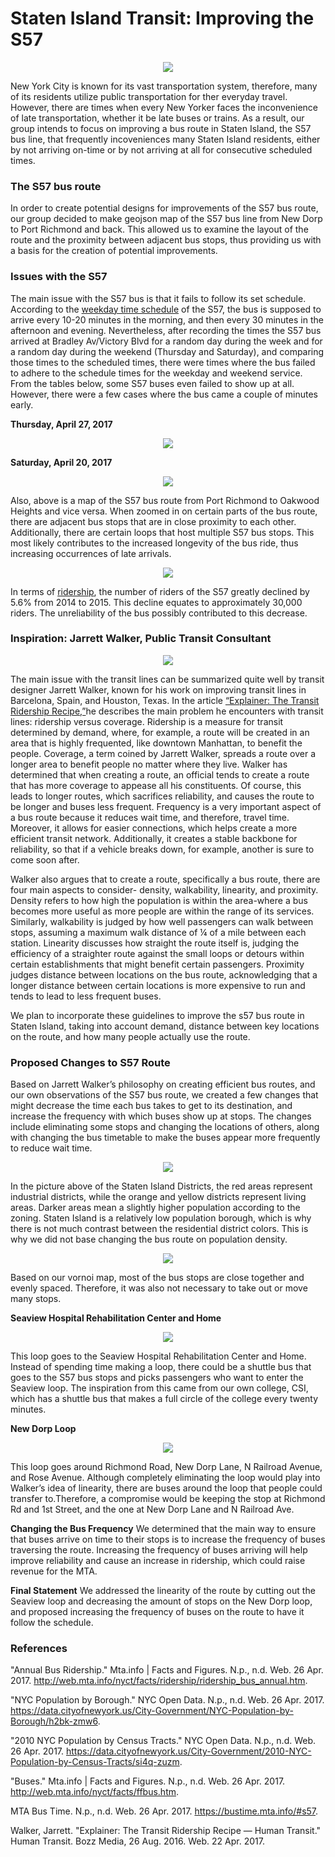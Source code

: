 # Staten Island Transit: Improving the S57 
<div style="text-align:center"><img src ="https://github.com/pmendoza41/Staten-Island-Transit/blob/master/S57.jpg?raw=true" /></div>

New York City is known for its vast transportation system, therefore, many of its residents utilize public transportation for ther everyday travel. However, there are times when every New Yorker faces the inconvenience of late transportation, whether it be late buses or trains. As a result, our group intends to focus on improving a bus route in Staten Island, the S57 bus line, that frequently incoveniences many Staten Island residents, either by not arriving on-time or by not arriving at all for consecutive scheduled times. 

### The S57 bus route 
<script src="https://embed.github.com/view/geojson/pmendoza41/Staten-Island-Transit/master/map%20(4).geojson"></script>
In order to create potential designs for improvements of the S57 bus route, our group decided to make geojson map of the S57 bus line from New Dorp to Port Richmond and back. This allowed us to examine the layout of the route and the proximity between adjacent bus stops, thus providing us with a basis for the creation of potential improvements.

### Issues with the S57 
The main issue with the S57 bus is that it fails to follow its set schedule. According to the [weekday time schedule](http://web.mta.info/nyct/bus/schedule/staten/s057cur.pdf) of the S57, the bus is supposed to arrive every 10-20 minutes in the morning, and then every 30 minutes in the afternoon and evening. Nevertheless, after recording the times the S57 bus arrived at Bradley Av/Victory Blvd for a random day during the week and for a random day during the weekend (Thursday and Saturday), and comparing those times to the scheduled times, there were times where the bus failed to adhere to the schedule times for the weekday and weekend service. From the tables below, some S57 buses even failed to show up at all. However, there were a few cases where the bus came a couple of minutes early. 

**Thursday, April 27, 2017**

<div style="text-align:center"><img src ="https://github.com/pmendoza41/Staten-Island-Transit/blob/master/Thursday%20times.png?raw=true" /></div>

**Saturday, April 20, 2017**

<div style="text-align:center"><img src ="https://github.com/pmendoza41/Staten-Island-Transit/blob/master/Saturday.png?raw=true" /></div>

<script src="https://embed.github.com/view/geojson/pmendoza41/Staten-Island-Transit/master/map%20(4).geojson"></script>
Also, above is a map of the S57 bus route from Port Richmond to Oakwood Heights and vice versa. When zoomed in on certain parts of the bus route, there are adjacent bus stops that are in close proximity to each other. Additionally, there are certain loops that host multiple S57 bus stops. This most likely contributes to the increased longevity of the bus ride, thus increasing occurrences of late arrivals. 


<div style="text-align:center"><img src ="https://github.com/pmendoza41/Staten-Island-Transit/blob/master/S57%20bar%20graph.png?raw=true" /></div> 

In terms of [ridership](http://web.mta.info/nyct/facts/ridership/ridership_bus_annual.htm), the number of riders of the S57 greatly declined by 5.6% from 2014 to 2015. This decline equates to approximately 30,000 riders. The unreliability of the bus possibly contributed to this decrease. 

### Inspiration: Jarrett Walker, Public Transit Consultant 

<div style="text-align:center"><img src ="https://github.com/pmendoza41/Staten-Island-Transit/blob/master/jarrett%20walker%20pic.jpg?raw=true" /></div>

The main issue with the transit lines can be summarized quite well by transit designer Jarrett Walker, known for his work on improving transit lines in Barcelona, Spain, and Houston, Texas. In the article [“Explainer: The Transit Ridership Recipe,”](http://humantransit.org/2015/07/mega-explainer-the-ridership-recipe.html)he describes the main problem he encounters with transit lines: ridership versus coverage. Ridership is a measure for transit determined by demand, where, for example, a route will be created in an area that is highly frequented, like downtown Manhattan, to benefit the people. Coverage, a term coined by Jarrett Walker, spreads a route over a longer area to benefit people no matter where they live.  Walker has determined that when creating a route, an official tends to create a route that has more coverage to appease all his constituents. Of course, this leads to longer routes, which sacrifices reliability, and causes the route to be longer and buses less frequent. Frequency is a very important aspect of a bus route because it reduces wait time, and therefore, travel time. Moreover, it allows for easier connections, which helps create a more efficient transit network. Additionally, it creates a stable backbone for reliability, so that if a vehicle breaks down, for example, another is sure to come soon after.

Walker also argues that to create a route, specifically a bus route, there are four main aspects to consider- density, walkability, linearity, and proximity. Density refers to how high the population is within the area-where a bus becomes more useful as more people are within the range of its services. Similarly, walkability is judged by how well passengers can walk between stops, assuming a maximum walk distance of ¼ of a mile between each station. Linearity discusses how straight the route itself is, judging the efficiency of a straighter route against the small loops or detours within certain establishments that might benefit certain passengers. Proximity judges distance between locations on the bus route, acknowledging that a longer distance between certain locations is more expensive to run and tends to lead to less frequent buses.

We plan to incorporate these guidelines to improve the s57 bus route in Staten Island, taking into account demand, distance between key locations on the route, and how many people actually use the route.

### Proposed Changes to S57 Route 

Based on Jarrett Walker’s philosophy on creating efficient bus routes, and our own observations of the S57 bus route, we created a few changes that might decrease the time each bus takes to get to its destination, and increase the frequency with which buses show up at stops. The changes include eliminating some stops and changing the locations of others, along with changing the bus timetable to make the buses appear more frequently to reduce wait time.

<div style="text-align:center"><img src ="https://github.com/pmendoza41/Staten-Island-Transit/blob/master/Residential%20Districits%20map.jpg?raw=true" /></div>

In the picture above of the Staten Island Districts, the red areas represent industrial districts, while the orange and yellow districts represent living areas. Darker areas mean a slightly higher population according to the zoning. Staten Island is a relatively low population borough, which is why there is not much contrast between the residential district colors. This is why we did not base changing the bus route on population density.

<div style="text-align:center"><img src ="https://github.com/pmendoza41/Staten-Island-Transit/blob/master/voronoi.png?raw=true" /></div>

Based on our vornoi map, most of the bus stops are close together and evenly spaced. Therefore, it was also not necessary to take out or move many stops.

**Seaview Hospital Rehabilitation Center and Home**

<div style="text-align:center"><img src ="https://github.com/pmendoza41/Staten-Island-Transit/blob/master/Seaview.png?raw=true" /></div>

This loop goes to the Seaview Hospital Rehabilitation Center and Home. Instead of spending time making a loop, there could be a shuttle bus that goes to the S57 bus stops and picks passengers who want to enter the Seaview loop. The inspiration from this came from our own college, CSI, which has a shuttle bus that makes a full circle of the college every twenty minutes.

**New Dorp Loop**

<div style="text-align:center"><img src ="https://github.com/pmendoza41/Staten-Island-Transit/blob/master/New%20Dorp.png?raw=true" /></div>

This loop goes around Richmond Road, New Dorp Lane, N Railroad Avenue, and Rose Avenue. Although completely eliminating the loop would play into Walker’s idea of linearity, there are buses around the loop that people could transfer to.Therefore, a compromise would be keeping the stop at Richmond Rd and 1st Street, and the one at New Dorp Lane and N Railroad Ave. 

**Changing the Bus Frequency**
We determined that the main way to ensure that buses arrive on time to their stops is to increase the frequency of buses traversing the route. Increasing the frequency of buses arriving will help improve reliability and cause an increase in ridership, which could raise revenue for the MTA.

**Final Statement**
We addressed the linearity of the route by cutting out the Seaview loop and decreasing the amount of stops on the New Dorp loop, and proposed increasing the frequency of buses on the route to have it follow the schedule.

### References 

"Annual Bus Ridership." Mta.info | Facts and Figures. N.p., n.d. Web. 26 Apr. 2017. <http://web.mta.info/nyct/facts/ridership/ridership_bus_annual.htm>.

"NYC Population by Borough." NYC Open Data. N.p., n.d. Web. 26 Apr. 2017. <https://data.cityofnewyork.us/City-Government/NYC-Population-by-Borough/h2bk-zmw6>.

"2010 NYC Population by Census Tracts." NYC Open Data. N.p., n.d. Web. 26 Apr. 2017. <https://data.cityofnewyork.us/City-Government/2010-NYC-Population-by-Census-Tracts/si4q-zuzm>.

"Buses." Mta.info | Facts and Figures. N.p., n.d. Web. 26 Apr. 2017. <http://web.mta.info/nyct/facts/ffbus.htm>.

MTA Bus Time. N.p., n.d. Web. 26 Apr. 2017. <https://bustime.mta.info/#s57>.

Walker, Jarrett. "Explainer: The Transit Ridership Recipe — Human Transit." Human Transit. Bozz Media, 26 Aug. 2016. Web. 22 Apr. 2017. 

